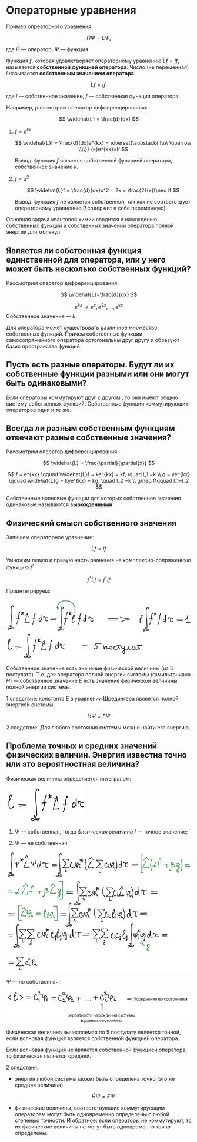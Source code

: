 # Операторные уравнения

Пример опреаторного уравнения:

$$
\widehat H\Psi=E\Psi,
$$

где $\widehat H$ — оператор, $\Psi$ — функция.


Функция $f$, которая удовлетворяет операторному уравнению $\widehat Lf = lf$, называется **собственной функцией оператора**. Число (не переменная) $l$ называется **собственным значением оператора**.

$$
\widehat Lf = lf,
$$

где $l$ — собственное значение, $f$ — собственная функция оператора.

Например, рассмотрим оператор дифференцирования:

$$
\widehat{L} = \frac{d}{dx}
$$


1. $f=e^{kx}$

    $$
    \widehat{L}f = \frac{d}{dx}e^{kx} = \overset{\substack{
    l\\\\
    \uparrow \\\\}}
    {k}e^{kx}=lf
    $$

    Вывод: функция $f$ является собственной функцией оператора, собственное значение  $k$.

2. $f = x^2$

    $$
    \widehat{L}f = \frac{d}{dx}x^2 = 2x = \frac{2}{x}f\neq lf
    $$

    Вывод: функция $f$ не является собственной, так как не соответствует операторному уравнению ($l$ содержит в себе переменную).

Основная задача квантовой химии сводится к нахождению собственных функций и собственных значений оператора полной энергии для молекул.

## Является ли собственная функция единственной для оператора, или у него может быть несколько собственных функций?

Рассмотрим оператор дифференцирования:

$$
\widehat{L}=\frac{d}{dx}
$$

$$
e^{kx} \longrightarrow e^x,e^{2x},...,e^{kx}
$$
Собственное значение — $k$.


Для оператора может существовать различное множество собственных функций. Причем собственные функции самосопряженного оператора ортогональны друг другу и образуют базис пространства функций.

## Пусть есть разные операторы. Будут ли их собственные функции разными или они могут быть одинаковыми?

Если операторы коммутируют друг с другом , то они имеют общую систему собственных функций. Собственные функции коммутирующих операторов одни и те же.

## Всегда ли разным собственным функциям отвечают разные собственные значения?

Рассмотрим оператор дифференцирования:

$$
\widehat{L} = \frac{\partial}{\partial{x}}
$$

$$
f = e^{kx} \qquad \widehat{L}f = ke^{kx} = kf, \quad l_1 =k \\
g = ye^{kx} \qquad \widehat{L}g = kye^{kx} = kg, \quad l_2 =k \\
g\neq f\qquad l_1=l_2
$$

Собственные волновые функции для которых собственное значения одинаковые называются **вырожденными**.

## Физический смысл собственного значения

Запишем операторное уравнение:

$$
\widehat{L}f=lf
$$

Умножим левую и правую часть равнения на комплексно-сопряженную функцию $f^*$:

$$
f^*\widehat{L}f=f^*lf
$$

Проинтегрируем:

![](images/operatornye-uravneniya/operatornie_clip_image001_0007.png)

Собственное значение есть значение физической величины (из 5 постулата). Т.е. для оператора полной энергии системы (гамильтониана *H*) — собственное значение *Е* есть значение физической величины полной энергии системы.

1 следствие: константа Е в уравнении Шредингера является полной энергией системы.

$$
\widehat{H}\Psi = E\Psi
$$

2 следствие: Для любого состояния системы можно найти его энергию.

## Проблема точных и средних значений физических величин. Энергия известна точно или это вероятностная величина?

Физическая величина определяется интегралом:

![](images/operatornye-uravneniya/operatornie_clip_image001_0014.png)

1) *Ψ* — собственная, тогда *физическая величина l* — точное значение;

2) *Ψ* — не собственная:

![](images/operatornye-uravneniya/operatornie_clip_image001_0015.png)

*Ψ* — не собственная:

![](images/operatornye-uravneniya/operatornie_clip_image001_0018.png)

Физическая величина вычисляемая по 5 постулату является точной, если волновая функция является собственной функцией оператора.

Если волновая функция не является собственной функцией оператора, то физическая является средней.

2 следствия:

* энергия любой системы может быть определена точно (это не средняя величина)

    $$
    \widehat{H}\Psi=E\Psi
    $$

* физические величины, соответствующие коммутирующим операторам могут быть одновременно определены с любой степенью точности. И обратное: если операторы не коммутируют, то их физические величины не могут быть одновременно точно определены.
